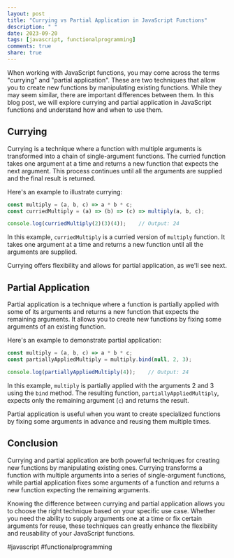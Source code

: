 ```yaml
---
layout: post
title: "Currying vs Partial Application in JavaScript Functions"
description: " "
date: 2023-09-20
tags: [javascript, functionalprogramming]
comments: true
share: true
---
```


When working with JavaScript functions, you may come across the terms "currying" and "partial application". These are two techniques that allow you to create new functions by manipulating existing functions. While they may seem similar, there are important differences between them. In this blog post, we will explore currying and partial application in JavaScript functions and understand how and when to use them.

## Currying

Currying is a technique where a function with multiple arguments is transformed into a chain of single-argument functions. The curried function takes one argument at a time and returns a new function that expects the next argument. This process continues until all the arguments are supplied and the final result is returned.

Here's an example to illustrate currying:

```javascript
const multiply = (a, b, c) => a * b * c;
const curriedMultiply = (a) => (b) => (c) => multiply(a, b, c);

console.log(curriedMultiply(2)(3)(4));    // Output: 24
```

In this example, `curriedMultiply` is a curried version of `multiply` function. It takes one argument at a time and returns a new function until all the arguments are supplied.

Currying offers flexibility and allows for partial application, as we'll see next.

## Partial Application

Partial application is a technique where a function is partially applied with some of its arguments and returns a new function that expects the remaining arguments. It allows you to create new functions by fixing some arguments of an existing function.

Here's an example to demonstrate partial application:

```javascript
const multiply = (a, b, c) => a * b * c;
const partiallyAppliedMultiply = multiply.bind(null, 2, 3);

console.log(partiallyAppliedMultiply(4));    // Output: 24
```

In this example, `multiply` is partially applied with the arguments 2 and 3 using the `bind` method. The resulting function, `partiallyAppliedMultiply`, expects only the remaining argument (`c`) and returns the result.

Partial application is useful when you want to create specialized functions by fixing some arguments in advance and reusing them multiple times.

## Conclusion

Currying and partial application are both powerful techniques for creating new functions by manipulating existing ones. Currying transforms a function with multiple arguments into a series of single-argument functions, while partial application fixes some arguments of a function and returns a new function expecting the remaining arguments.

Knowing the difference between currying and partial application allows you to choose the right technique based on your specific use case. Whether you need the ability to supply arguments one at a time or fix certain arguments for reuse, these techniques can greatly enhance the flexibility and reusability of your JavaScript functions.

#javascript #functionalprogramming